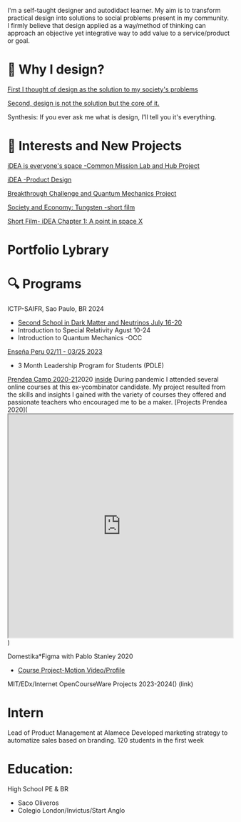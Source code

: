 
I'm a self-taught designer and autodidact learner. My aim is to transform practical design into solutions to social problems present in my community.
I firmly believe that design applied as a way/method of thinking can approach an objective yet integrative way to add value to a service/product or goal.

# 🎲 Why I design? 
[First I thought of design as the solution to my society's problems](why-i-design-2.md)

[Second, design is not the solution but the core of it.](why-i-design-1.md)

Synthesis: 
If you ever ask me what is design, I'll tell you it's everything.

# 🚩 Interests and New Projects 

[iDEA is everyone's space -Common Mission Lab and Hub Project](https://coda.io/@mr-maclowelll/idea/env-design-9)

[iDEA -Product Design](https://www.behance.net/gallery/214132493/An-iDEA-product-design)

[Breakthrough Challenge and Quantum Mechanics Project](https://drive.google.com/drive/folders/15WUvs2NXDPKtKIxn0zOBRT2W5aGzXHvo?usp=sharing)

[Society and Economy: Tungsten -short film](https://docs.google.com/document/d/1hAdoAENF4OfJOwzpbgxsPTkBGXqGXUjtssEn6eicpUk/edit?usp=sharing)

[Short Film- iDEA Chapter 1: A point in space X](https://youtu.be/I0_Pw8lIBWQ?si=RwrWKt8VS1R1w-Ij)

# Portfolio Lybrary


# 🔍 Programs 

ICTP-SAIFR, Sao Paulo, BR 2024
- [Second School in Dark Matter and Neutrinos
  July 16-20](https://outreach.ictp-saifr.org/cursodeinverno/)
- Introduction to Special Relativity Agust 10-24
- Introduction to Quantum Mechanics -OCC

[Enseña Peru 02/11 - 03/25 2023](https://www.linkedin.com/company/ensenaperu/) 
- 3 Month Leadership Program for Students (PDLE)

[Prendea Camp 2020-21](https://www.linkedin.com/company/prendea/)2020
[inside](inside.md)
During pandemic I attended several online courses at this ex-ycombinator candidate.
My project resulted from the skills and insights I gained with the variety of courses they offered
and passionate teachers who encouraged me to be a maker.
[Projects Prendea 2020](<iframe src="https://coda.io/embed/-Vdeeqs7KN/_su2Splhf?viewMode=embedplay" width=900 height=500 style="max-width: 100%;" allow="fullscreen"></iframe> )

Domestika*Figma with Pablo Stanley 2020
- [Course Project-Motion Video/Profile](https://www.figma.com/design/4VWlH8KUXTG2KptctJE8Ry/VIDEO-Cx.-New?node-id=0-1&t=Ei434pnzYf5D1qaJ-1) 

MIT/EDx/Internet OpenCourseWare Projects 2023-2024() (link)

# Intern 
  
Lead of Product Management at Alamece 
Developed marketing strategy to automatize sales
based on branding.
120 students in the first week 

# Education: 

High School PE & BR 
- Saco Oliveros 
- Colegio London/Invictus/Start Anglo



